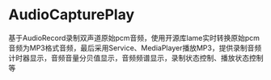 # AudioCapturePlay
基于AudioRecord录制双声道原始pcm音频，使用开源库lame实时转换原始pcm音频为MP3格式音频，最后采用Service、MediaPlayer播放MP3，提供录制音频计时器显示，音频音量分贝值显示，音频频谱显示，录制状态控制、播放状态控制等
